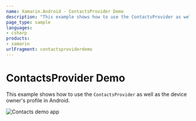 ```yaml
---
name: Xamarin.Android - ContactsProvider Demo
description: "This example shows how to use the ContactsProvider as well as the device owner's profile in Android"
page_type: sample
languages:
- csharp
products:
- xamarin
urlFragment: contactsproviderdemo
---
```

# ContactsProvider Demo

This example shows how to use the `ContactsProvider` as well as the
device owner's profile in Android.

![Contacts demo app](Screenshots/ContactsProvider.png)
